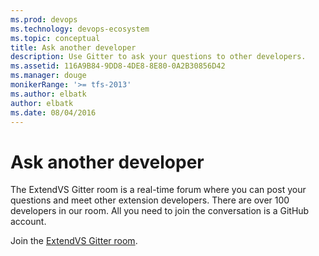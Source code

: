 ```yaml
---
ms.prod: devops
ms.technology: devops-ecosystem
ms.topic: conceptual
title: Ask another developer
description: Use Gitter to ask your questions to other developers.
ms.assetid: 116A9B84-9DD8-4DE8-8E80-0A2B30856D42
ms.manager: douge
monikerRange: '>= tfs-2013'
ms.author: elbatk
author: elbatk
ms.date: 08/04/2016
---
```


# Ask another developer

The ExtendVS Gitter room is a real-time forum where you can post your questions and meet other extension developers. There are over 100 developers in our room. All you need to join the conversation is a GitHub account.

Join the [ExtendVS Gitter room](https://gitter.im/Microsoft/extendvs).